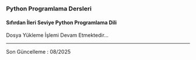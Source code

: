 ### Python Programlama Dersleri
#### Sıfırdan İleri Seviye Python Programlama Dili 

Dosya Yükleme İşlemi Devam Etmektedir...



---

Son Güncelleme : 08/2025
